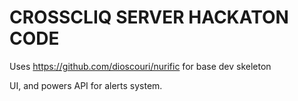 CROSSCLIQ SERVER HACKATON CODE
=======
Uses https://github.com/dioscouri/nurific for base dev skeleton

UI, and powers API for alerts system. 
